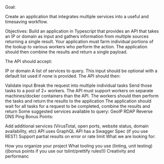 Goal:

Create an application that integrates multiple services into a useful and timesaving workflow.

Objectives:
Build an application in Typescript that provides an API that takes an IP or domain as input and gathers information from multiple sources returning a single result. Your application must farm individual portions of the lookup to various workers who perform the action. The application should then combine the results and return a single payload.

The API should accept:

IP or domain
A list of services to query. This input should be optional with a default list used if none is provided.
The API should then:

Validate input
Break the request into multiple individual tasks
Send those tasks to a pool of 2+ workers. The API must support workers on separate machines/docker containers than the API.
The workers should then perform the tasks and return the results to the application
The application should wait for all tasks for a request to be completed, combine the results and return
Some suggested services available to query:
GeoIP
RDAP
Reverse DNS
Ping
Bonus Points:

Add additional services (VirusTotal, open ports, website status, domain availability, etc)
API uses GraphQL
API has a Swagger Spec (if you use REST)
Support partial results on error or rate limit
What we are looking for:

How you organize your project
What tooling you use (linting, unit testing) ((bonus points if you use our tslint/prettify rules!))
Creativity and performanc